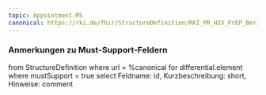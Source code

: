 ```yaml
---
topic: Appointment-MS
canonical: https://rki.de/fhir/StructureDefinition/RKI_PR_HIV_PrEP_Bericht_Appointment_FollowUp
---
```


### Anmerkungen zu Must-Support-Feldern

<fql>
from
	StructureDefinition
where 
    url = %canonical
for differential.element
where mustSupport = true
select
	Feldname: id, Kurzbeschreibung: short, Hinweise: comment
</fql>

